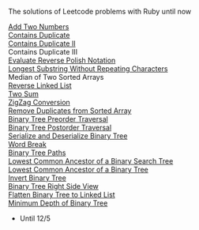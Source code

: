 The solutions of Leetcode problems with Ruby until now

[Add Two Numbers](https://leetcode.com/problems/add-two-numbers/)  
[Contains Duplicate](https://leetcode.com/problems/contains-duplicate/)  
[Contains Duplicate II](https://leetcode.com/problems/contains-duplicate-ii/)  
Contains Duplicate III  
[Evaluate Reverse Polish Notation](https://leetcode.com/problems/evaluate-reverse-polish-notation/)  
[Longest Substring Without Repeating Characters](https://leetcode.com/problems/longest-substring-without-repeating-characters/)  
Median of Two Sorted Arrays   
[Reverse Linked List](https://leetcode.com/problems/reverse-linked-list/)  
[Two Sum](https://leetcode.com/problems/two-sum/)   
[ZigZag Conversion](https://leetcode.com/problems/zigzag-conversion/)  
[Remove Duplicates from Sorted Array](https://leetcode.com/problems/remove-duplicates-from-sorted-array/)  
[Binary Tree Preorder Traversal](https://leetcode.com/problems/binary-tree-preorder-traversal/)  
[Binary Tree Postorder Traversal](https://leetcode.com/problems/binary-tree-postorder-traversal/)  
[Serialize and Deserialize Binary Tree](https://leetcode.com/problems/serialize-and-deserialize-binary-tree/)  
[Word Break](https://leetcode.com/problems/word-break/)  
[Binary Tree Paths](https://leetcode.com/problems/binary-tree-paths/)  
[Lowest Common Ancestor of a Binary Search Tree](https://leetcode.com/problems/lowest-common-ancestor-of-a-binary-tree/)  
[Lowest Common Ancestor of a Binary Tree](https://leetcode.com/problems/lowest-common-ancestor-of-a-binary-tree/)  
[Invert Binary Tree](https://leetcode.com/problems/invert-binary-tree/)  
[Binary Tree Right Side View](https://leetcode.com/problems/binary-tree-right-side-view/)  
[Flatten Binary Tree to Linked List](https://leetcode.com/problems/flatten-binary-tree-to-linked-list/)  
[Minimum Depth of Binary Tree](https://leetcode.com/problems/minimum-depth-of-binary-tree/)  

  
- Until 12/5